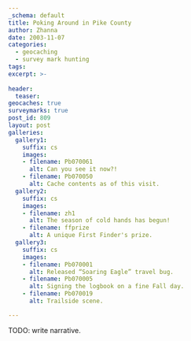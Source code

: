 ```yaml
---
_schema: default
title: Poking Around in Pike County
author: Zhanna
date: 2003-11-07
categories:
  - geocaching
  - survey mark hunting
tags:
excerpt: >- 
  
header:
  teaser:
geocaches: true
surveymarks: true
post_id: 809
layout: post
galleries:
  gallery1:
    suffix: cs
    images:
    - filename: Pb070061
      alt: Can you see it now?!
    - filename: Pb070050
      alt: Cache contents as of this visit.
  gallery2:
    suffix: cs
    images:
    - filename: zh1
      alt: The season of cold hands has begun!
    - filename: ffprize
      alt: A unique First Finder's prize. 
  gallery3:
    suffix: cs
    images:
    - filename: Pb070001
      alt: Released “Soaring Eagle” travel bug.
    - filename: Pb070005
      alt: Signing the logbook on a fine Fall day.    
    - filename: Pb070019
      alt: Trailside scene.             

---
```


TODO: write narrative.